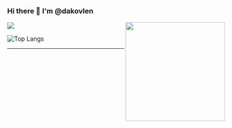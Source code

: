 ### Hi there 👋 I'm @dakovlen

<img align='right' src="https://media.giphy.com/media/M9gbBd9nbDrOTu1Mqx/giphy.gif" width="230">


[![](https://github-readme-stats.vercel.app/api?username=dakovlen&show_icons=true)](https://github.com/dakovlen)

![Top Langs](https://github-readme-stats.vercel.app/api/top-langs/?username=dakovlen&show_icons=true)

<hr>
<!---
dakovlen/dakovlen is a ✨ special ✨ repository because its `README.md` (this file) appears on your GitHub profile.
You can click the Preview link to take a look at your changes.
--->
